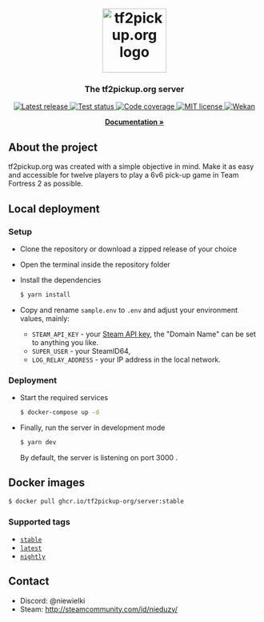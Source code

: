 <h1 align="center">
  <a href="https://tf2pickup.pl">
    <img src="https://tf2pickup.pl/assets/favicon.png" alt="tf2pickup.org logo" width="128" height="128">
  </a>
</h1>

<h3 align="center">The tf2pickup.org server</h3>

<p align="center">
  <a href="https://github.com/tf2pickup-org/server/releases">
    <img src="https://img.shields.io/github/v/release/tf2pickup-org/server" alt="Latest release">
  </a>

  <a href="https://github.com/tf2pickup-org/server/actions?query=workflow%3Atest">
    <img src="https://github.com/tf2pickup-org/server/workflows/test/badge.svg" alt="Test status">
  </a>

  <a href="https://codecov.io/gh/tf2pickup-org/server">
    <img src="https://codecov.io/gh/tf2pickup-org/server/branch/master/graph/badge.svg" alt="Code coverage">
  </a>

  <a href="https://opensource.org/licenses/MIT">
    <img src="https://img.shields.io/badge/License-MIT-yellow.svg" alt="MIT license">
  </a>

  <a href="https://w.supra.tf/b/xYYTewYR5RcvfHBZ8/tf2pickup-pl">
    <img src="https://img.shields.io/badge/project-wekan-%2300aecc.svg" alt="Wekan">
  </a>
</p>

<p align="center">
  <a href="https://docs.tf2pickup.org/"><strong>Documentation »</strong></a>
</p>

## About the project

tf2pickup.org was created with a simple objective in mind. Make it as easy and accessible for twelve players to play a 6v6 pick-up game in Team Fortress 2 as possible.


## Local deployment

### Setup

* Clone the repository or download a zipped release of your choice
* Open the terminal inside the repository folder
* Install the dependencies

    ```bash
    $ yarn install
    ```

* Copy and rename `sample.env` to `.env` and adjust your environment values, mainly:
  * `STEAM_API_KEY` - your [Steam API key](https://steamcommunity.com/dev/apikey), the "Domain Name" can be set to anything you like.
  * `SUPER_USER` - your SteamID64,
  * `LOG_RELAY_ADDRESS` - your IP address in the local network.

### Deployment

* Start the required services

    ```bash
    $ docker-compose up -d
    ```
* Finally, run the server in development mode

    ```bash
    $ yarn dev
    ```

  By default, the server is listening on port 3000 .


## Docker images

```bash
$ docker pull ghcr.io/tf2pickup-org/server:stable
```

### Supported tags

* [`stable`](https://github.com/tf2pickup-org/server/pkgs/container/server/145285422?tag=stable)
* [`latest`](https://github.com/tf2pickup-org/server/pkgs/container/server/145285422?tag=latest)
* [`nightly`](https://github.com/tf2pickup-org/server/pkgs/container/server/148223409?tag=nightly)

## Contact

* Discord: @niewielki
* Steam: <http://steamcommunity.com/id/nieduzy/>
